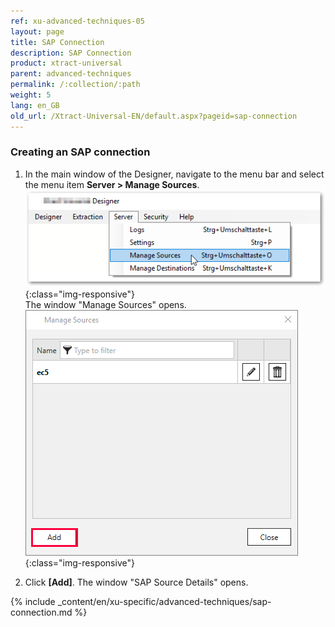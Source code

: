 ```yaml
---
ref: xu-advanced-techniques-05
layout: page
title: SAP Connection
description: SAP Connection
product: xtract-universal
parent: advanced-techniques
permalink: /:collection/:path
weight: 5
lang: en_GB
old_url: /Xtract-Universal-EN/default.aspx?pageid=sap-connection
---
```

### Creating an SAP connection
1. In the main window of the Designer, navigate to the menu bar and select the menu item **Server > Manage Sources**.<br>
![XU-Create-Connection-1](/img/content/server_manage_sources.png){:class="img-responsive"}<br>
The window "Manage Sources" opens. <br>
![XU-Create-Connection-2](/img/content/xu_manage_source.png){:class="img-responsive"}

2. Click **[Add]**. The window "SAP Source Details" opens. <br>

{% include _content/en/xu-specific/advanced-techniques/sap-connection.md %}